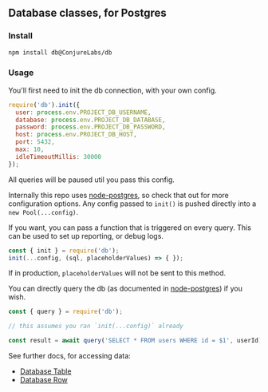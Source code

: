 ## Database classes, for Postgres

### Install

```sh
npm install db@ConjureLabs/db
```

### Usage

You'll first need to init the db connection, with your own config.

```js
require('db').init({
  user: process.env.PROJECT_DB_USERNAME,
  database: process.env.PROJECT_DB_DATABASE,
  password: process.env.PROJECT_DB_PASSWORD,
  host: process.env.PROJECT_DB_HOST,
  port: 5432,
  max: 10,
  idleTimeoutMillis: 30000
});
```

All queries will be paused util you pass this config.

Internally this repo uses [node-postgres](http://github.com/brianc/node-postgres), so check that out for more configuration options. Any config passed to `init()` is pushed directly into a `new Pool(...config)`.

If you want, you can pass a function that is triggered on every query. This can be used to set up reporting, or debug logs.

```js
const { init } = require('db');
init(...config, (sql, placeholderValues) => { });
```

If in production, `placeholderValues` will not be sent to this method.

You can directly query the db (as documented in [node-postgres](http://github.com/brianc/node-postgres)) if you wish.

```js
const { query } = require('db');

// this assumes you ran `init(...config)` already

const result = await query('SELECT * FROM users WHERE id = $1', userId);
```

See further docs, for accessing data:

- [Database Table](./table)
- [Database Row](./row)
